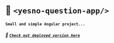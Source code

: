 # :speech_balloon: `<yesno-question-app/>`

#### `Small and simple Angular project...`

##### :link: [`Check out deployed version here`](https://yesno-question.web.app/)
